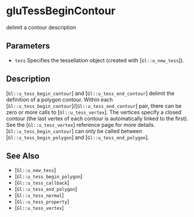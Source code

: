 # gluTessBeginContour
delimit a contour description

## Parameters
- `tess`
  Specifies the tessellation object (created with [`Gl::u_new_tess`]).

## Description
[`Gl::u_tess_begin_contour`] and [`Gl::u_tess_end_contour`] delimit
  the definition of a polygon contour. Within each
  [`Gl::u_tess_begin_contour`]/[`Gl::u_tess_end_contour`] pair, there
  can be zero or more calls to [`Gl::u_tess_vertex`]. The vertices
  specify a closed contour (the last vertex of each contour is
  automatically linked to the first). See the [`Gl::u_tess_vertex`]
  reference page for more details. [`Gl::u_tess_begin_contour`] can only
  be called between [`Gl::u_tess_begin_polygon`] and
  [`Gl::u_tess_end_polygon`].

## See Also
- [`Gl::u_new_tess`]
- [`Gl::u_tess_begin_polygon`]
- [`Gl::u_tess_callback`]
- [`Gl::u_tess_end_polygon`]
- [`Gl::u_tess_normal`]
- [`Gl::u_tess_property`]
- [`Gl::u_tess_vertex`]
